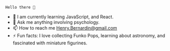     Hello there 👋


- 🌱 I am currently learning JavaScript, and React. 
- 💬 Ask me anything involving psychology. 
- 📫 How to reach me Henry.Bernardin@gmail.com
- ⚡ Fun facts: I love collecting Funko Pops, learning about astronomy, and fascinated with miniature figurines.

<!--
**Henry-Bernardin/Henry-Bernardin** is a ✨ _special_ ✨ repository because its `README.md` (this file) appears on your GitHub profile.

Here are some ideas to get you started:

- 🔭 I’m currently working on ...
- 🌱 I’m currently learning ...
- 👯 I’m looking to collaborate on ...
- 🤔 I’m looking for help with ...
- 💬 Ask me about ...
- 📫 How to reach me: ...
- 😄 Pronouns: ...
- ⚡ Fun fact: ...
-->
